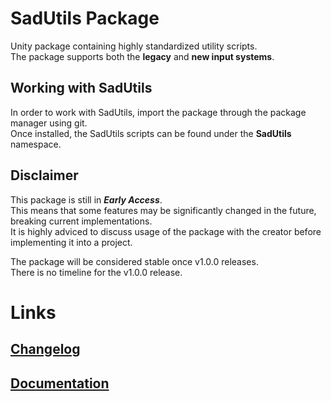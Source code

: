 # SadUtils Package
Unity package containing highly standardized utility scripts.  
The package supports both the **legacy** and **new input systems**.

## Working with SadUtils
In order to work with SadUtils, import the package through the package manager using git.  
Once installed, the SadUtils scripts can be found under the **SadUtils** namespace.

## Disclaimer
This package is still in ***Early Access***.  
This means that some features may be significantly changed in the future, breaking current implementations.  
It is highly adviced to discuss usage of the package with the creator before implementing it into a project.

The package will be considered stable once v1.0.0 releases.  
There is no timeline for the v1.0.0 release.

# Links
## [Changelog](https://github.com/Sad-AI-dev/SadUtils_Package/blob/main/CHANGELOG.md)
## [Documentation](https://github.com/Sad-AI-dev/SadUtils_Package/wiki)
